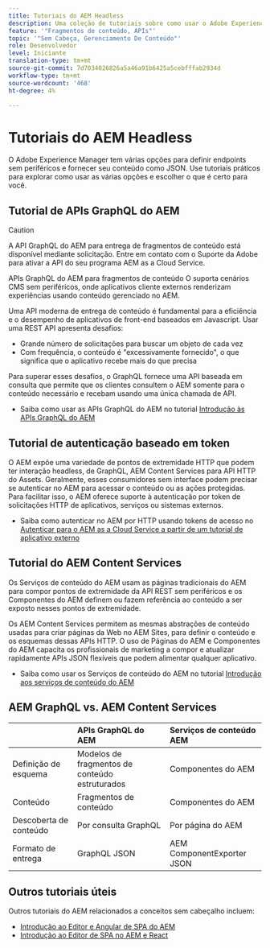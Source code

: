 ```yaml
---
title: Tutoriais do AEM Headless
description: Uma coleção de tutoriais sobre como usar o Adobe Experience Manager as a Headless CMS.
feature: '"Fragmentos de conteúdo, APIs"'
topic: '"Sem Cabeça, Gerenciamento De Conteúdo"'
role: Desenvolvedor
level: Iniciante
translation-type: tm+mt
source-git-commit: 7d7034026826a5a46a91b6425a5cebfffab2934d
workflow-type: tm+mt
source-wordcount: '468'
ht-degree: 4%

---
```



# Tutoriais do AEM Headless

O Adobe Experience Manager tem várias opções para definir endpoints sem periféricos e fornecer seu conteúdo como JSON. Use tutoriais práticos para explorar como usar as várias opções e escolher o que é certo para você.

## Tutorial de APIs GraphQL do AEM

>[!CAUTION]
>
> A API GraphQL do AEM para entrega de fragmentos de conteúdo está disponível mediante solicitação.
> Entre em contato com o Suporte da Adobe para ativar a API do seu programa AEM as a Cloud Service.

APIs GraphQL do AEM para fragmentos de conteúdo
O suporta cenários CMS sem periféricos, onde aplicativos cliente externos renderizam experiências usando conteúdo gerenciado no AEM.

Uma API moderna de entrega de conteúdo é fundamental para a eficiência e o desempenho de aplicativos de front-end baseados em Javascript. Usar uma REST API apresenta desafios:

* Grande número de solicitações para buscar um objeto de cada vez
* Com frequência, o conteúdo é &quot;excessivamente fornecido&quot;, o que significa que o aplicativo recebe mais do que precisa

Para superar esses desafios, o GraphQL fornece uma API baseada em consulta que permite que os clientes consultem o AEM somente para o conteúdo necessário e recebam usando uma única chamada de API.

* Saiba como usar as APIs GraphQL do AEM no tutorial [Introdução às APIs GraphQL do AEM](./graphql/overview.md)

## Tutorial de autenticação baseado em token

O AEM expõe uma variedade de pontos de extremidade HTTP que podem ter interação headless, de GraphQL, AEM Content Services para API HTTP do Assets. Geralmente, esses consumidores sem interface podem precisar se autenticar no AEM para acessar o conteúdo ou as ações protegidas. Para facilitar isso, o AEM oferece suporte à autenticação por token de solicitações HTTP de aplicativos, serviços ou sistemas externos.

* Saiba como autenticar no AEM por HTTP usando tokens de acesso no [Autenticar para o AEM as a Cloud Service a partir de um tutorial de aplicativo externo](./authentication/overview.md)

## Tutorial do AEM Content Services

Os Serviços de conteúdo do AEM usam as páginas tradicionais do AEM para compor pontos de extremidade da API REST sem periféricos e os Componentes do AEM definem ou fazem referência ao conteúdo a ser exposto nesses pontos de extremidade.

Os AEM Content Services permitem as mesmas abstrações de conteúdo usadas para criar páginas da Web no AEM Sites, para definir o conteúdo e os esquemas dessas APIs HTTP. O uso de Páginas do AEM e Componentes do AEM capacita os profissionais de marketing a compor e atualizar rapidamente APIs JSON flexíveis que podem alimentar qualquer aplicativo.

* Saiba como usar os Serviços de conteúdo do AEM no tutorial [Introdução aos serviços de conteúdo do AEM](./content-services/overview.md)

## AEM GraphQL vs. AEM Content Services

|  | APIs GraphQL do AEM | Serviços de conteúdo AEM |
|--------------------------------|:-----------------|:---------------------|
| Definição de esquema | Modelos de fragmentos de conteúdo estruturados | Componentes do AEM |
| Conteúdo | Fragmentos de conteúdo | Componentes do AEM |
| Descoberta de conteúdo | Por consulta GraphQL | Por página do AEM |
| Formato de entrega | GraphQL JSON | AEM ComponentExporter JSON |

## Outros tutoriais úteis

Outros tutoriais do AEM relacionados a conceitos sem cabeçalho incluem:

* [Introdução ao Editor e Angular de SPA do AEM](https://experienceleague.adobe.com/docs/experience-manager-learn/spa-angular-tutorial/overview.html)
* [Introdução ao Editor de SPA no AEM e React](https://experienceleague.adobe.com/docs/experience-manager-learn/spa-react-tutorial/overview.html)